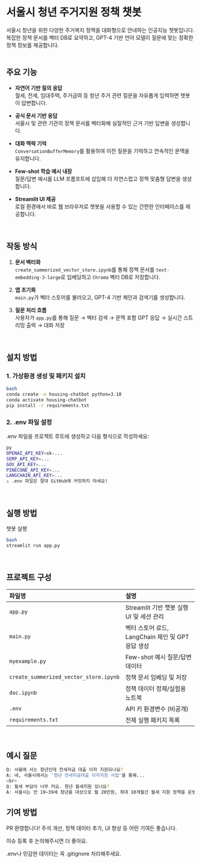 # 서울시 청년 주거지원 정책 챗봇

서울시 청년을 위한 다양한 주거복지 정책을 대화형으로 안내하는 인공지능 챗봇입니다.  
복잡한 정책 문서를 벡터 DB로 요약하고, GPT-4 기반 언어 모델이 질문에 맞는 정확한 정책 정보를 제공합니다.  
<br>

## 주요 기능

-  **자연어 기반 질의 응답**  
  월세, 전세, 임대주택, 주거급여 등 청년 주거 관련 질문을 자유롭게 입력하면 챗봇이 답변합니다.

- **공식 문서 기반 응답**  
  서울시 및 관련 기관의 정책 문서를 벡터화해 실질적인 근거 기반 답변을 생성합니다.

- **대화 맥락 기억**  
  `ConversationBufferMemory`를 활용하여 이전 질문을 기억하고 연속적인 문맥을 유지합니다.

-  **Few-shot 학습 예시 내장**  
  질문/답변 예시를 LLM 프롬프트에 삽입해 더 자연스럽고 정책 맞춤형 답변을 생성합니다.

- **Streamlit UI 제공**  
  로컬 환경에서 바로 웹 브라우저로 챗봇을 사용할 수 있는 간편한 인터페이스를 제공합니다.
<br>

##  작동 방식

1. **문서 벡터화**  
   `create_summerized_vector_store.ipynb`를 통해 정책 문서를 `text-embedding-3-large`로 임베딩하고 `Chroma` 벡터 DB로 저장합니다.

2. **앱 초기화**  
   `main.py`가 벡터 스토어를 불러오고, GPT-4 기반 체인과 검색기를 생성합니다.

3. **질문 처리 흐름**  
   사용자가 `app.py`를 통해 질문 → 벡터 검색 → 문맥 포함 GPT 응답 → 실시간 스트리밍 출력 → 대화 저장
<br>


##  설치 방법

### 1. 가상환경 생성 및 패키지 설치

```bash
bash
conda create -n housing-chatbot python=3.10
conda activate housing-chatbot
pip install -r requirements.txt
```
### 2. .env 파일 설정
.env 파일을 프로젝트 루트에 생성하고 다음 형식으로 작성하세요:
```bash
py
OPENAI_API_KEY=sk-...
SERP_API_KEY=...
GOV_API_KEY=...
PINECONE_API_KEY=...
LANGCHAIN_API_KEY=...
⚠️ .env 파일은 절대 GitHub에 커밋하지 마세요!
```
<br>


## 실행 방법

챗봇 실행
```bash
bash
streamlit run app.py
```
<br>

## 프로젝트 구성

| 파일명 | 설명 |
|:--------|:------|
| `app.py` | Streamlit 기반 챗봇 실행 UI 및 세션 관리 |
| `main.py` | 벡터 스토어 로드, LangChain 체인 및 GPT 응답 생성 |
| `myexample.py` | Few-shot 예시 질문/답변 데이터 |
| `create_summerized_vector_store.ipynb` | 정책 문서 임베딩 및 저장 |
| `doc.ipynb` | 정책 데이터 정제/실험용 노트북 |
| `.env` | API 키 환경변수 (비공개) |
| `requirements.txt` | 전체 실행 패키지 목록 |

<br>

## 예시 질문
```bash
Q: 서울에 사는 청년인데 전세자금 대출 이자 지원되나요?  
A: 네, 서울시에서는 '청년 전세자금대출 이자지원 사업'을 통해...  
<br>
Q: 월세 부담이 너무 커요. 청년 월세지원 있나요?  
A: 서울시는 만 19~39세 청년을 대상으로 월 20만원, 최대 10개월간 월세 지원 정책을 운영합니다.
```

## 기여 방법
PR 환영합니다! 주석 개선, 정책 데이터 추가, UI 향상 등 어떤 기여든 좋습니다.

이슈 등록 후 논의해주시면 더 좋아요.

.env나 민감한 데이터는 꼭 .gitignore 처리해주세요.

